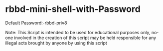 # rbbd-mini-shell-with-Password

Default Password:-rbbd-priv8

Note:
This Script is intended to be used for educational purposes only, no-one involved in the creation of this script may be held responsible for any illegal acts brought by anyone by using this script
